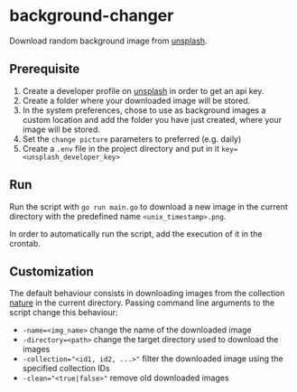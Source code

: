 # background-changer
Download random background image from [unsplash](https://unsplash.com/).

## Prerequisite
1. Create a developer profile on [unsplash](https://unsplash.com/) in order to get an api key.
1. Create a folder where your downloaded image will be stored.
1. In the system preferences, chose to use as background images a custom location and add the folder you have just created, where your image will be stored.
1. Set the `change picture` parameters to preferred (e.g. daily)
1. Create a `.env` file in the project directory and put in it `key=<unsplash_developer_key>`

## Run
Run the script with `go run main.go` to download a new image in the current directory with the predefined name `<unix_timestamp>.png`.

In order to automatically run the script, add the execution of it in the crontab.

## Customization
The default behaviour consists in downloading images from the collection [nature](https://unsplash.com/collections/880012/nature) in the current directory. Passing command line arguments to the script change this behaviour:
* `-name=<img_name>` change the name of the downloaded image
* `-directory=<path>` change the target directory used to download the images
* `-collection="<id1, id2, ...>"` filter the downloaded image using the specified collection IDs
* `-clean="<true|false>"` remove old downloaded images